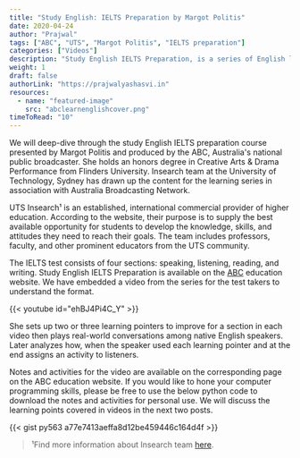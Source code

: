 ```yaml
---
title: "Study English: IELTS Preparation by Margot Politis"
date: 2020-04-24
author: "Prajwal"
tags: ["ABC", "UTS", "Margot Politis", "IELTS preparation"]
categories: ["Videos"]
description: "Study English IELTS Preparation, is a series of English language programs which develops skills and strategies for intermediate to advanced learners of English - especially those preparing to take the IELTS test."
weight: 1
draft: false
authorLink: "https://prajwalyashasvi.in"
resources:
  - name: "featured-image"
    src: "abclearnenglishcover.png"
timeToRead: "10"
---
```


We will deep-dive through the study English IELTS preparation course presented by Margot Politis and produced by the ABC, Australia's national public broadcaster. She holds an honors degree in Creative Arts & Drama Performance from Flinders University. Insearch team at the University of Technology, Sydney has drawn up the content for the learning series in association with Australia Broadcasting Network.

UTS Insearch¹ is an established, international commercial provider of higher education. According to the website, their purpose is to supply the best available opportunity for students to develop the knowledge, skills, and attitudes they need to reach their goals. The team includes professors, faculty, and other prominent educators from the UTS community.

The IELTS test consists of four sections: speaking, listening, reading, and writing. Study English IELTS Preparation is available on the [ABC](https://links.awashedupnerd.in/aplus) education website. We have embedded a video from the series for the test takers to understand the format.

{{< youtube id="ehBJ4Pi4C_Y" >}}

She sets up two or three learning pointers to improve for a section in each video then plays real-world conversations among native English speakers. Later analyzes how, when the speaker used each learning pointer and at the end assigns an activity to listeners.

Notes and activities for the video are available on the corresponding page on the ABC education website. If you would like to hone your computer programming skills, please be free to use the below python code to download the notes and activities for personal use. We will discuss the learning points covered in videos in the next two posts.

{{< gist py563 a77e7413aeffa8d12be459446c164d4f >}}

> ¹Find more information about Insearch team [here](https://www.insearch.edu.au/).
